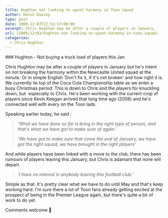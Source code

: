 ```yaml
---
title: Hughton not looking to upset harmony in Toon squad
author: Kevin Doocey
type: post
date: 2009-12-03T22:51:57+00:00
excerpt: Chris Hughton may be after a couple of players in January..
url: /2009/12/03/hughton-not-looking-to-upset-harmony-in-toon-squad/
categories:
  - Chris Hughton
---
```


### Hughton - Not buying a truck load of players this Jan

Chris Hughton may be after a couple of players in January but he's intent on not breaking the harmony within the Newcastle United squad at the minute. Or in simple English 'Don't fix it, if it's not broken' and how right it is. We currently lie top of the Coca Cola Championship table as we enter a busy Christmas period. This is down to Chris and the players for knuckling down, but  especially to Chris. He's been working with the current crop of players since Kevin Keegan arrived that long time ago (2008) and he's connected well with every on the Toon lads.

Speaking earlier today, he said :

> _'What we have done so far is bring in the right type of person, and that's what we have got to make sure of again.'_
>
> _'We have got to make sure that come the end of January, we have got the right squad, we have brought in the right players'_

And while players have been linked with a move to the club, there has been rumours of players leaving this January, but Chris is adamant that none will depart.

> _'I have no interest in anybody leaving this football club.'_

Simple as that. It's pretty clear what we have to do until May and that's keep working hard. I'm sure there a lot of Toon fans already getting excited at the prospect of being in the Premier League again, but there's quite a bit of work to do yet.

Comments welcome 🙂
